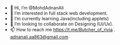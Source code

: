 - 👋 Hi, I’m @MohdAdnanAli
- 👀 I’m interested in full stack web development.
- 🌱 I’m currently learning Java(including applets)
- 💞️ I’m looking to collaborate on Designing (Ui/Ux).
- 📫 How to reach me https://t.me/Butcher_of_rivia .
    adnanali.aa863@gmail.com

<!---
MohdAdnanAli/MohdAdnanAli is a ✨ special ✨ repository because its `README.md` (this file) appears on your GitHub profile.
You can click the Preview link to take a look at your changes.
--->
